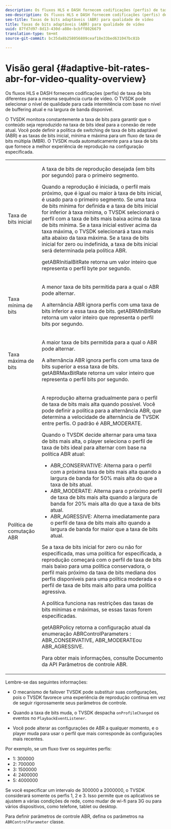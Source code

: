 ```yaml
---
description: Os fluxos HLS e DASH fornecem codificações (perfis) de taxa de bits diferentes para a mesma sequência curta de vídeo. O TVSDK pode selecionar o nível de qualidade para cada intermitência com base no nível de buffering atual e na largura de banda disponível.
seo-description: Os fluxos HLS e DASH fornecem codificações (perfis) de taxa de bits diferentes para a mesma sequência curta de vídeo. O TVSDK pode selecionar o nível de qualidade para cada intermitência com base no nível de buffering atual e na largura de banda disponível.
seo-title: Taxas de bits adaptáveis (ABR) para qualidade de vídeo
title: Taxas de bits adaptáveis (ABR) para qualidade de vídeo
uuid: 87fd7d97-8d13-430d-a88e-bcbff8026679
translation-type: tm+mt
source-git-commit: bc35da8b258056809ceaf18e33bed631047bc81b

---
```



# Visão geral {#adaptive-bit-rates-abr-for-video-quality-overview}

Os fluxos HLS e DASH fornecem codificações (perfis) de taxa de bits diferentes para a mesma sequência curta de vídeo. O TVSDK pode selecionar o nível de qualidade para cada intermitência com base no nível de buffering atual e na largura de banda disponível.

O TVSDK monitora constantemente a taxa de bits para garantir que o conteúdo seja reproduzido na taxa de bits ideal para a conexão de rede atual. Você pode definir a política de switching de taxa de bits adaptável (ABR) e as taxas de bits inicial, mínima e máxima para um fluxo de taxa de bits múltipla (MBR). O TVSDK muda automaticamente para a taxa de bits que fornece a melhor experiência de reprodução na configuração especificada.

<table id="table_AF838E082235406AA359BF1C1A77F85F"> 
 <tbody> 
  <tr> 
   <td colname="col01"> Taxa de bits inicial </td> 
   <td colname="col2"> <p>A taxa de bits de reprodução desejada (em bits por segundo) para o primeiro segmento. </p> <p>Quando a reprodução é iniciada, o perfil mais próximo, que é igual ou maior à taxa de bits inicial, é usado para o primeiro segmento. Se uma taxa de bits mínima for definida e a taxa de bits inicial for inferior à taxa mínima, o TVSDK selecionará o perfil com a taxa de bits mais baixa acima da taxa de bits mínima. Se a taxa inicial estiver acima da taxa máxima, o TVSDK selecionará a taxa mais alta abaixo da taxa máxima. Se a taxa de bits inicial for zero ou indefinida, a taxa de bits inicial será determinada pela política ABR. </p> <p><span class="codeph"> getABRInitialBitRate</span> retorna um valor inteiro que representa o perfil byte por segundo. </p> </td> 
  </tr> 
  <tr> 
   <td colname="col01"> Taxa mínima de bits </td> 
   <td colname="col2"> <p>A menor taxa de bits permitida para a qual o ABR pode alternar. </p> <p>A alternância ABR ignora perfis com uma taxa de bits inferior a essa taxa de bits. <span class="codeph"> getABRMinBitRate</span> retorna um valor inteiro que representa o perfil bits por segundo. </p> </td> 
  </tr> 
  <tr> 
   <td colname="col01"> Taxa máxima de bits </td> 
   <td colname="col2"> <p>A maior taxa de bits permitida para a qual o ABR pode alternar. </p> <p>A alternância ABR ignora perfis com uma taxa de bits superior a essa taxa de bits. <span class="codeph"> getABRMaxBitRate</span> retorna um valor inteiro que representa o perfil bits por segundo. </p> </td> 
  </tr> 
  <tr> 
   <td colname="col01"> Política de comutação ABR </td> 
   <td colname="col2"> <p>A reprodução alterna gradualmente para o perfil de taxa de bits mais alta quando possível. Você pode definir a política para a alternância ABR, que determina a velocidade de alternância de TVSDK entre perfis. O padrão é <span class="codeph"> ABR_MODERATE</span>. </p> <p>Quando o TVSDK decide alternar para uma taxa de bits mais alta, o player seleciona o perfil de taxa de bits ideal para alternar com base na política ABR atual: 
     <ul id="ul_AC9C99D84A3B4A8DBD1A05CC05DEE771"> 
      <li id="li_B79C0AA2CBFB42FF98A257CEC9C400BA"><span class="codeph"> ABR_CONSERVATIVE</span>: Alterna para o perfil com a próxima taxa de bits mais alta quando a largura de banda for 50% mais alta do que a taxa de bits atual. </li> 
      <li id="li_38CC3A95D8634F359D0F7C273D0108C0"><span class="codeph"> ABR_MODERATE</span>: Alterna para o próximo perfil de taxa de bits mais alta quando a largura de banda for 20% mais alta do que a taxa de bits atual. </li> 
      <li id="li_E845C035420D4B3FB2B179F448F8CA85"><span class="codeph"> ABR_AGRESSIVE</span>: Alterna imediatamente para o perfil de taxa de bits mais alto quando a largura de banda for maior que a taxa de bits atual. </li> 
     </ul> </p> <p>Se a taxa de bits inicial for zero ou não for especificada, mas uma política for especificada, a reprodução começará com o perfil de taxa de bits mais baixo para uma política conservadora, o perfil mais próximo da taxa de bits mediana dos perfis disponíveis para uma política moderada e o perfil de taxa de bits mais alto para uma política agressiva. </p> <p>A política funciona nas restrições das taxas de bits mínimas e máximas, se essas taxas forem especificadas. </p> <p> <span class="codeph"> getABRPolicy</span> retorna a configuração atual da enumeração <span class="codeph"> ABRControlParameters</span> : <span class="codeph"> ABR_CONSERVATIVE</span>, <span class="codeph"> ABR_MODERATE</span>ou <span class="codeph"> ABR_AGRESSIVE</span>. </p> <p>Para obter mais informações, consulte Documento da API Parâmetros de controle ABR. </p> </td> 
  </tr> 
 </tbody> 
</table>

Lembre-se das seguintes informações:

* O mecanismo de failover TVSDK pode substituir suas configurações, pois o TVSDK favorece uma experiência de reprodução contínua em vez de seguir rigorosamente seus parâmetros de controle.
* Quando a taxa de bits muda, o TVSDK despacha `onProfileChanged` os eventos no `PlaybackEventListener`.

* Você pode alterar as configurações de ABR a qualquer momento, e o player muda para usar o perfil que mais corresponde às configurações mais recentes.

Por exemplo, se um fluxo tiver os seguintes perfis:

* 1: 300000
* 2: 700000
* 3: 1500000
* 4: 2400000
* 5: 4000000

Se você especificar um intervalo de 300000 a 2000000, o TVSDK considerará somente os perfis 1, 2 e 3. Isso permite que os aplicativos se ajustem a várias condições de rede, como mudar de wi-fi para 3G ou para vários dispositivos, como telefone, tablet ou desktop.

Para definir parâmetros de controle ABR, defina os parâmetros na `ABRControlParameter` classe.